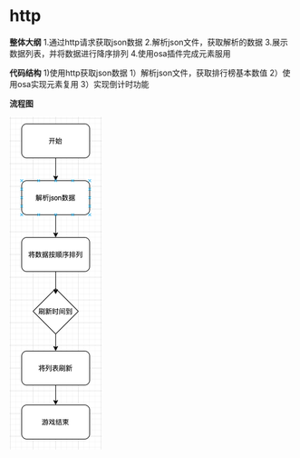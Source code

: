 # http

**整体大纲**
1.通过http请求获取json数据
2.解析json文件，获取解析的数据
3.展示数据列表，并将数据进行降序排列
4.使用osa插件完成元素服用

    
**代码结构**
   1)使用http获取json数据
   1）解析json文件，获取排行榜基本数值
   2）使用osa实现元素复用
   3）实现倒计时功能
   
**流程图**

![image](https://github.com/89trillion-songzhiheng/Ranks/blob/main/picture/liuchengtu.png)
